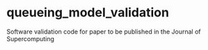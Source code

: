 # queueing_model_validation
Software validation code for paper to be published in the Journal of Supercomputing
